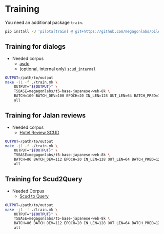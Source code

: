 # Training

You need an additional package `train`.

```bash
pip install -U 'pilota[train] @ git+https://github.com/megagonlabs/pilota'
```

## Training for dialogs

- Needed corpus
    - [asdc](https://github.com/megagonlabs/asdc)
    - (optional, internal only) ``scud_internal``

```bash
OUTPUT=/path/to/output
make -j1 -f ./train.mk \
    OUTPUT="${OUTPUT}" \
    T5BASE=megagonlabs/t5-base-japanese-web-8k \
    BATCH=100 BATCH_DEV=100 EPOCH=20 IN_LEN=128 OUT_LEN=64 BATCH_PRED=100 \
    all
```

## Training for Jalan reviews

- Needed corpus
    - [Hotel Review SCUD](https://github.com/megagonlabs/hotel_review_scud)

```bash
OUTPUT=/path/to/output
make -j1 -f ./train.mk \
    OUTPUT="${OUTPUT}" \
    T5BASE=megagonlabs/t5-base-japanese-web-8k \
    BATCH=86 BATCH_DEV=112 EPOCH=20 IN_LEN=128 OUT_LEN=64 BATCH_PRED=120 JALAN=1 \
    all
```

## Training for Scud2Query

- Needed Corpus
    - [Scud to Query](https://github.com/megagonlabs/scud2query)

```bash
OUTPUT=/path/to/output
make -j1 -f ./train.mk \
    OUTPUT="${OUTPUT}" \
    T5BASE=megagonlabs/t5-base-japanese-web-8k \
    BATCH=86 BATCH_DEV=112 EPOCH=20 IN_LEN=128 OUT_LEN=64 BATCH_PRED=120 SCUD2QUERY=1 \
    all
```
